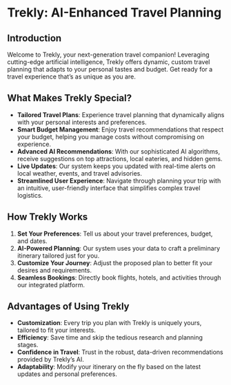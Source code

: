 # Trekly: AI-Enhanced Travel Planning

## Introduction

Welcome to Trekly, your next-generation travel companion! Leveraging cutting-edge artificial intelligence, Trekly offers dynamic, custom travel planning that adapts to your personal tastes and budget. Get ready for a travel experience that’s as unique as you are.

## What Makes Trekly Special?

- **Tailored Travel Plans**: Experience travel planning that dynamically aligns with your personal interests and preferences.
- **Smart Budget Management**: Enjoy travel recommendations that respect your budget, helping you manage costs without compromising on experience.
- **Advanced AI Recommendations**: With our sophisticated AI algorithms, receive suggestions on top attractions, local eateries, and hidden gems.
- **Live Updates**: Our system keeps you updated with real-time alerts on local weather, events, and travel advisories.
- **Streamlined User Experience**: Navigate through planning your trip with an intuitive, user-friendly interface that simplifies complex travel logistics.

## How Trekly Works

1. **Set Your Preferences**: Tell us about your travel preferences, budget, and dates.
2. **AI-Powered Planning**: Our system uses your data to craft a preliminary itinerary tailored just for you.
3. **Customize Your Journey**: Adjust the proposed plan to better fit your desires and requirements.
4. **Seamless Bookings**: Directly book flights, hotels, and activities through our integrated platform.

## Advantages of Using Trekly

- **Customization**: Every trip you plan with Trekly is uniquely yours, tailored to fit your interests.
- **Efficiency**: Save time and skip the tedious research and planning stages.
- **Confidence in Travel**: Trust in the robust, data-driven recommendations provided by Trekly’s AI.
- **Adaptability**: Modify your itinerary on the fly based on the latest updates and personal preferences.

